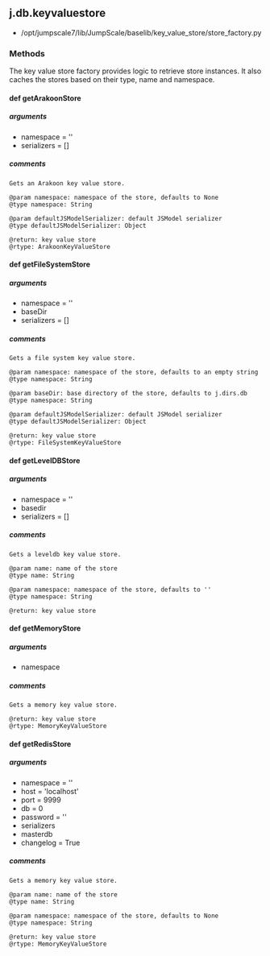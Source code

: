 ## j.db.keyvaluestore

- /opt/jumpscale7/lib/JumpScale/baselib/key_value_store/store_factory.py

### Methods

The key value store factory provides logic to retrieve store instances. It
also caches the stores based on their type, name and namespace.

#### def getArakoonStore 
##### arguments

- namespace = ''
- serializers = []

##### comments

```
Gets an Arakoon key value store.

@param namespace: namespace of the store, defaults to None
@type namespace: String

@param defaultJSModelSerializer: default JSModel serializer
@type defaultJSModelSerializer: Object

@return: key value store
@rtype: ArakoonKeyValueStore

```

#### def getFileSystemStore 
##### arguments

- namespace = ''
- baseDir
- serializers = []

##### comments

```
Gets a file system key value store.

@param namespace: namespace of the store, defaults to an empty string
@type namespace: String

@param baseDir: base directory of the store, defaults to j.dirs.db
@type namespace: String

@param defaultJSModelSerializer: default JSModel serializer
@type defaultJSModelSerializer: Object

@return: key value store
@rtype: FileSystemKeyValueStore

```

#### def getLevelDBStore 
##### arguments

- namespace = ''
- basedir
- serializers = []

##### comments

```
Gets a leveldb key value store.

@param name: name of the store
@type name: String

@param namespace: namespace of the store, defaults to ''
@type namespace: String

@return: key value store

```

#### def getMemoryStore 
##### arguments

- namespace

##### comments

```
Gets a memory key value store.

@return: key value store
@rtype: MemoryKeyValueStore

```

#### def getRedisStore 
##### arguments

- namespace = ''
- host = 'localhost'
- port = 9999
- db = 0
- password = ''
- serializers
- masterdb
- changelog = True

##### comments

```
Gets a memory key value store.

@param name: name of the store
@type name: String

@param namespace: namespace of the store, defaults to None
@type namespace: String

@return: key value store
@rtype: MemoryKeyValueStore

```

